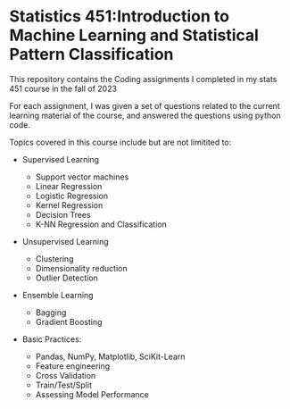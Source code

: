 # Statistics 451:Introduction to Machine Learning and Statistical Pattern Classification
This repository contains the Coding assignments I completed in my stats 451 course in the fall of 2023

For each assignment, I was given a set of questions related to the current learning material of the course, and answered the questions using python code. 

Topics covered in this course include but are not limitited to:

- Supervised Learning
  - Support vector machines
  - Linear Regression
  - Logistic Regression
  - Kernel Regression
  - Decision Trees
  - K-NN Regression and Classification

- Unsupervised Learning
  - Clustering
  - Dimensionality reduction
  - Outlier Detection
- Ensemble Learning
  -  Bagging
  -  Gradient Boosting
- Basic Practices:
  - Pandas, NumPy, Matplotlib, SciKit-Learn
  - Feature engineering
  - Cross Validation
  - Train/Test/Split
  - Assessing Model Performance


